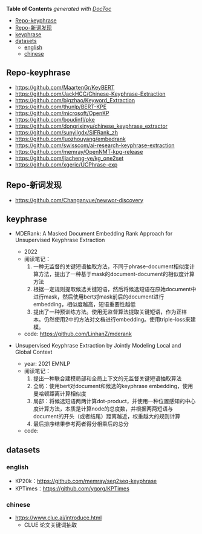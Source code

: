 <!-- START doctoc generated TOC please keep comment here to allow auto update -->
<!-- DON'T EDIT THIS SECTION, INSTEAD RE-RUN doctoc TO UPDATE -->
**Table of Contents**  *generated with [DocToc](https://github.com/thlorenz/doctoc)*

- [Repo-keyphrase](#repo-keyphrase)
- [Repo-新词发现](#repo-%E6%96%B0%E8%AF%8D%E5%8F%91%E7%8E%B0)
- [keyphrase](#keyphrase)
- [datasets](#datasets)
  - [english](#english)
  - [chinese](#chinese)

<!-- END doctoc generated TOC please keep comment here to allow auto update -->



## Repo-keyphrase

- https://github.com/MaartenGr/KeyBERT
- https://github.com/JackHCC/Chinese-Keyphrase-Extraction
- https://github.com/bigzhao/Keyword_Extraction
- https://github.com/thunlp/BERT-KPE
- https://github.com/microsoft/OpenKP
- https://github.com/boudinfl/pke
- https://github.com/dongrixinyu/chinese_keyphrase_extractor
- https://github.com/sunyilgdx/SIFRank_zh
- https://github.com/luozhouyang/embedrank
- https://github.com/swisscom/ai-research-keyphrase-extraction
- https://github.com/memray/OpenNMT-kpg-release
- https://github.com/jiacheng-ye/kg_one2set
- https://github.com/xgeric/UCPhrase-exp


## Repo-新词发现

- https://github.com/Changanyue/newwor-discovery


## keyphrase

- MDERank: A Masked Document Embedding Rank Approach for Unsupervised Keyphrase Extraction
  - 2022
  - 阅读笔记：
    1. 一种无监督的关键短语抽取方法，不同于phrase-document相似度计算方法，提出了一种基于mask的document-document的相似度计算方法
    2. 根据一定规则提取候选关键短语，然后将候选短语在原始document中进行mask，然后使用bert对mask前后的document进行embedding，相似度越高，短语重要性越低
    3. 提出了一种预训练方法。使用无监督算法提取关键短语，作为正样本。仍然使用2中的方法对文档进行embedding。使用triple-loss来建模。
  - code: https://github.com/LinhanZ/mderank

- Unsupervised Keyphrase Extraction by Jointly Modeling Local and Global Context
  - year: 2021 EMNLP
  - 阅读笔记：
      1. 提出一种联合建模局部和全局上下文的无监督关键短语抽取算法
      2. 全局：使用bert对document和候选的keyphrase embedding，使用曼哈顿距离计算相似度
      3. 局部：将候选短语两两计算dot-product，并使用一种位置感知的中心度计算方法，本质是计算node的总度数，并根据两两短语与document的开头（或者结尾）距离越近，权重越大的规则计算
      4. 最后排序结果参考两者得分相乘后的总分
  - code: 


## datasets

### english
- KP20k：https://github.com/memray/seq2seq-keyphrase
- KPTimes：https://github.com/ygorg/KPTimes

### chinese
- https://www.clue.ai/introduce.html
  - CLUE 论文关键词抽取